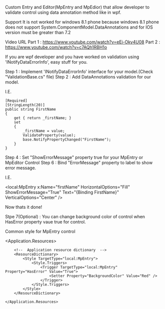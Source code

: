 Custom Entry and Editor(MpEntry and MpEdior) that allow developer to validate control using data annotation method like in wpf.

Support
  It is not worked for windows 8.1 phone because windows 8.1 phone does not support System.ComponentModel.DataAnnotations and for IOS version must be greater than 7.2
  
Video URL 
Part 1 : https://www.youtube.com/watch?v=eEi-Oky4U08
Part 2 : https://www.youtube.com/watch?v=c7AQh1RBH1o



If you are wpf developer and you have worked on validation using 'INotifyDataErrorInfo', easy stuff for you.

Step 1 : Implement 'INotifyDataErrorInfo' interface for your model.(Check "ValidationBase.cs" file)
Step 2 : Add DataAnnotations validation for our model.

I.E. 
   
    [Required]
    [StringLength(20)]
    public string FirstName
    {
        get { return _firstName; }
        set
        {
            _firstName = value;
            ValidateProperty(value);
            base.NotifyPropertyChanged("FirstName");
        }
    }


Step 4 : Set "ShowErrorMessage" property true for your MpEntry or MpEditor Control
Step 6 : Bind "ErrorMessage" property to label to show error message.

I.E.

 <local:MpEntry
      x:Name="firstName"
      HorizontalOptions="Fill"
      ShowErrorMessage="True"
      Text="{Binding FirstName}"
      VerticalOptions="Center" />

  <Label
      BindingContext="{x:Reference firstName}"
      IsVisible="{Binding HasError}"
      Text="{Binding ErrorMessage}"
      TextColor="Red" />

 Now thats it done!

Stpe 7(Optional) :  You can change background color of control when HasError property vaue true for control.

Common style for MpEntry control

  <Application.Resources>

        <!--  Application resource dictionary  -->
        <ResourceDictionary>
            <Style TargetType="local:MpEntry">
                <Style.Triggers>
                    <Trigger TargetType="local:MpEntry" Property="HasError" Value="True">
                        <Setter Property="BackgroundColor" Value="Red" />
                    </Trigger>
                </Style.Triggers>
            </Style>
        </ResourceDictionary>

    </Application.Resources>


